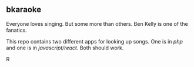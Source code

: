 ## bkaraoke

Everyone loves singing.  But some more than others.  Ben Kelly is one of the fanatics.

This repo contains two different apps for looking up songs.  One is in _php_ and one is in _javascript/react_.  Both should work.


R